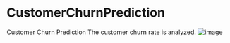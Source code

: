 # CustomerChurnPrediction
Customer Churn Prediction
The customer churn rate is analyzed.
![image](https://github.com/sukanyaghosh1234/CustomerChurnPrediction/assets/26341014/22cebd29-1011-412f-8122-3b2bd5400f00)

